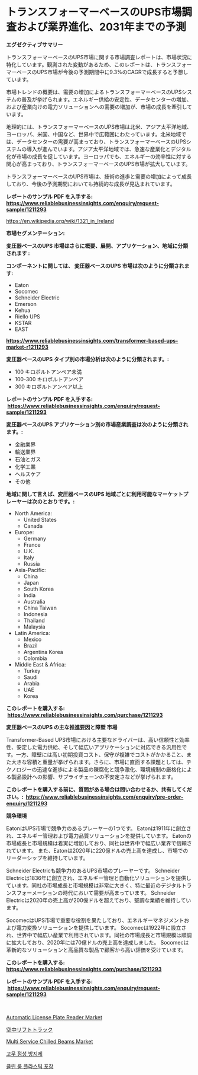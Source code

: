 <p><h1>トランスフォーマーベースのUPS市場調査および業界進化、2031年までの予測</h1></p><p><strong>エグゼクティブサマリー</strong></p>
<p><p>トランスフォーマーベースのUPS市場に関する市場調査レポートは、市場状況に特化しています。観測された変動があるため、このレポートは、トランスフォーマーベースのUPS市場が今後の予測期間中に9.3%のCAGRで成長すると予想しています。</p><p>市場トレンドの概要は、需要の増加によるトランスフォーマーベースのUPSシステムの普及が挙げられます。エネルギー供給の安定性、データセンターの増加、および産業向けの電力ソリューションへの需要の増加が、市場の成長を牽引しています。</p><p>地理的には、トランスフォーマーベースのUPS市場は北米、アジア太平洋地域、ヨーロッパ、米国、中国など、世界中で広範囲にわたっています。北米地域では、データセンターの需要が高まっており、トランスフォーマーベースのUPSシステムの導入が進んでいます。アジア太平洋地域では、急速な産業化とデジタル化が市場の成長を促しています。ヨーロッパでも、エネルギーの効率性に対する関心が高まっており、トランスフォーマーベースのUPS市場が拡大しています。</p><p>トランスフォーマーベースのUPS市場は、技術の進歩と需要の増加によって成長しており、今後の予測期間においても持続的な成長が見込まれています。</p></p>
<p><strong>レポートのサンプル PDF を入手する: <a href="https://www.reliablebusinessinsights.com/enquiry/request-sample/1211293">https://www.reliablebusinessinsights.com/enquiry/request-sample/1211293</a></strong></p>
<p><a href="https://en.wikipedia.org/wiki/1321_in_Ireland">https://en.wikipedia.org/wiki/1321_in_Ireland</a></p>
<p><strong>市場セグメンテーション:</strong></p>
<p><strong> 変圧器ベースのUPS 市場はさらに概要、展開、アプリケーション、地域に分類されます :</strong></p>
<p><strong>コンポーネントに関しては、 変圧器ベースのUPS 市場は次のように分類されます: &nbsp;</strong></p>
<p><ul><li>Eaton</li><li>Socomec</li><li>Schneider Electric</li><li>Emerson</li><li>Kehua</li><li>Riello UPS</li><li>KSTAR</li><li>EAST</li></ul></p>
<p><strong><a href="https://www.reliablebusinessinsights.com/transformer-based-ups-market-r1211293">https://www.reliablebusinessinsights.com/transformer-based-ups-market-r1211293</a></strong></p>
<p><strong> 変圧器ベースのUPS タイプ別の市場分析は次のように分類されます。:</strong></p>
<p><ul><li>100 キロボルトアンペア未満</li><li>100-300 キロボルトアンペア</li><li>300 キロボルトアンペア以上</li></ul></p>
<p><strong>レポートのサンプル PDF を入手する: &nbsp;<a href="https://www.reliablebusinessinsights.com/enquiry/request-sample/1211293">https://www.reliablebusinessinsights.com/enquiry/request-sample/1211293</a></strong></p>
<p><strong> 変圧器ベースのUPS アプリケーション別の市場産業調査は次のように分類されます。:</strong></p>
<p><ul><li>金融業界</li><li>輸送業界</li><li>石油とガス</li><li>化学工業</li><li>ヘルスケア</li><li>その他</li></ul></p>
<p><strong>地域に関して言えば、変圧器ベースのUPS 地域ごとに利用可能なマーケットプレーヤーは次のとおりです。:</strong></p>
<p><ul>
    <li>
        North America:
        <ul>
            <li>United States</li>
            <li>Canada</li>
        </ul>
    </li>
    <li>
        Europe:
        <ul>
            <li>Germany</li>
            <li>France</li>
            <li>U.K.</li>
            <li>Italy</li>
            <li>Russia</li>
        </ul>
    </li>
    <li>
        Asia-Pacific:
        <ul>
            <li>China</li>
            <li>Japan</li>
            <li>South Korea</li>
            <li>India</li>
            <li>Australia</li>
            <li>China Taiwan</li>
            <li>Indonesia</li>
            <li>Thailand</li>
            <li>Malaysia</li>
        </ul>
    </li>
    <li>
        Latin America:
        <ul>
            <li>Mexico</li>
            <li>Brazil</li>
            <li>Argentina Korea</li>
            <li>Colombia</li>
        </ul>
    </li>
    <li>
        Middle East & Africa:
        <ul>
            <li>Turkey</li>
            <li>Saudi</li>
            <li>Arabia</li>
            <li>UAE</li>
            <li>Korea</li>
        </ul>
    </li>
    </ul></p>
<p><strong>このレポートを購入する: &nbsp;<a href="https://www.reliablebusinessinsights.com/purchase/1211293">https://www.reliablebusinessinsights.com/purchase/1211293</a></strong></p>
<p><strong>変圧器ベースのUPS の主な推進要因と障壁 市場</strong></p>
<p><p>Transformer-Based UPS市場における主要なドライバーは、高い信頼性と効率性、安定した電力供給、そして幅広いアプリケーションに対応できる汎用性です。一方、障壁には高い初期投資コスト、保守が複雑でコストがかかること、また大きな容積と重量が挙げられます。さらに、市場に直面する課題としては、テクノロジーの迅速な進歩による製品の陳腐化と競争激化、環境規制の厳格化による製品設計への影響、サプライチェーンの不安定さなどが挙げられます。</p></p>
<p><strong>このレポートを購入する前に、質問がある場合は問い合わせるか、共有してください。:&nbsp; <a href="https://www.reliablebusinessinsights.com/enquiry/pre-order-enquiry/1211293">https://www.reliablebusinessinsights.com/enquiry/pre-order-enquiry/1211293</a></strong></p>
<p><strong>競争環境</strong></p>
<p><p>EatonはUPS市場で競争力のあるプレーヤーの1つです。 Eatonは1911年に創立され、エネルギー管理および電力品質ソリューションを提供しています。 Eatonの市場成長と市場規模は着実に増加しており、同社は世界中で幅広い業界で信頼されています。 また、Eatonは2020年に220億ドルの売上高を達成し、市場でのリーダーシップを維持しています。</p><p>Schneider Electricも競争力のあるUPS市場のプレーヤーです。 Schneider Electricは1836年に創立され、エネルギー管理と自動化ソリューションを提供しています。同社の市場成長と市場規模は非常に大きく、特に最近のデジタルトランスフォーメーションの時代において需要が高まっています。 Schneider Electricは2020年の売上高が200億ドルを超えており、堅調な業績を維持しています。</p><p>SocomecはUPS市場で重要な役割を果たしており、エネルギーマネジメントおよび電力変換ソリューションを提供しています。 Socomecは1922年に設立され、世界中で幅広い産業で利用されています。同社の市場成長と市場規模は順調に拡大しており、2020年には70億ドルの売上高を達成しました。 Socomecは革新的なソリューションと高品質な製品で顧客から高い評価を受けています。</p></p>
<p><strong>このレポートを購入する: &nbsp; <a href="https://www.reliablebusinessinsights.com/purchase/1211293">https://www.reliablebusinessinsights.com/purchase/1211293</a></strong></p>
<p><strong>レポートのサンプル PDF を入手する: &nbsp;<a href="https://www.reliablebusinessinsights.com/enquiry/request-sample/1211293">https://www.reliablebusinessinsights.com/enquiry/request-sample/1211293</a></strong><strong></strong></p>
<p>&nbsp;</p>
<p><p><a href="https://github.com/angeliabkratze/Market-Research-Report-List-1/blob/main/automatic-license-plate-reader-market.md">Automatic License Plate Reader Market</a></p><p><a href="https://github.com/MosesSpinka1914/Market-Research-Report-List-2/blob/main/1048702149917.md">空中リフトトラック</a></p><p><a href="https://issuu.com/reportprime-2/docs/multi-service-chilled-beams-market-size-2030.pptx">Multi Service Chilled Beams Market</a></p><p><a href="https://github.com/Evans21Bill/Market-Research-Report-List-1/blob/main/2286612159678.md">고무 점성 방지제</a></p><p><a href="https://github.com/durgin521/Market-Research-Report-List-2/blob/main/9665807159677.md">클린 룸 플라스틱 포장</a></p></p>